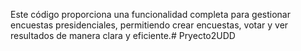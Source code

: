 Este código proporciona una funcionalidad completa para gestionar encuestas presidenciales, permitiendo crear encuestas, votar y ver resultados de manera clara y eficiente.# Pryecto2UDD
